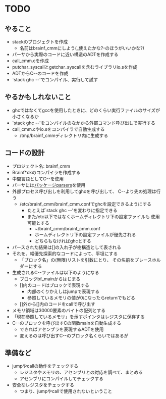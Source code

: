 TODO
====

やること
--------

* stackのプロジェクトを作成
	+ 名前はbrainf\_cmmにしよう(\_使えたかな?-のほうがいいかな?)
* パーサから実際のコードに近い構造のADTを作成する
* call\_cmm.cを作成
* putchar\_syscallとgetchar\_syscallを含むライブラリio.sを作成
* ADTからC--のコードを作成
* `stack ghc --'でコンパイル、実行して試す

やるかもしれないこと
--------------------

* ghcではなくてgccを使用したときに、どのくらい実行ファイルのサイズが小さくなるか
* `stack ghc --'をコンパイルのなかから外部コマンド呼び出しで実行する
* call\_cmm.cやio.sをコンパイラで自動生成する
	+ /tmp/brainf\_cmmディレクトリ内に生成する

コードの設計
------------

* プロジェクト名: brainf\_cmm
* Brainf\*ckのコンパイラを作成する
* 中間言語としてC--を使用
* パーサには[パッケージparsers](
	http://hackage.haskell.org/package/parsers
	)を使用
* 外部プロセス呼び出しを利用してghcを呼び出して、
	C--より先の処理は行う
	+ /etc/brainf\_cmm/brainf\_cmm.confでghcを設定できるようにする
		- たとえば`stack ghc --'を変わりに指定できる
		- また/etc以下ではなくホームディレクトリ下の設定ファイルも
			使用可能とする
			* ~/brainf\_cmm/brainf\_cmm.conf
			* ホームディレクトリ下の設定ファイルが優先される
			* どちらもなければghcとする
* パースされた結果は[]の入れ子が樹構造として表される
* それを、幅優先探索的なコードによって、平坦にする
	+ 「ブロック名」の(無限)リストを引数にとり、
		その名前をプレースホルダーにする
* 生成されるC--ファイルは以下のようになる
	+ ブロックbf\_mainからはじまる
	+ []内のコードはブロックで表現する
		- 内部のくりかえしはjumpで表現する
		- 参照しているメモリの値が0になったらreturnでもどる
	+ []外から[]内のコードをcallで呼び出す
* メモリ領域は30000要素のバイトの配列とする
* 「現在参照しているメモリ」を示すポインタはレジスタに保存する
* C--のブロックを呼び出すCの関数mainを自動生成する
	+ できればアセンブラを表現するADTを使用
	+ 変えるのは呼び出すC--のブロック名くらいではあるが

準備など
--------

* jumpやcallの動作をチェックする
	+ レジスタやメモリの、アセンブリとの対応を調べて、まとめる
	+ アセンブリにコンパイルしてチェックする
* 安全なレジスタをチェックする
	+ つまり、jumpやcallで使用されないということ
